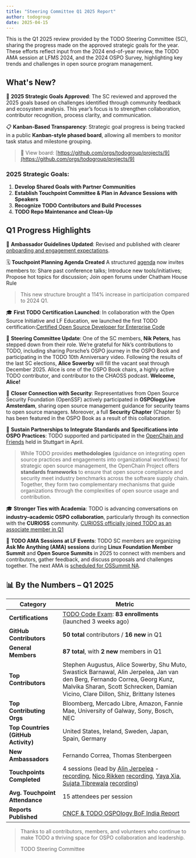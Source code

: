 ```yaml
---
title: "Steering Committee Q1 2025 Report"
author: todogroup
date: 2025-04-15
---
```


This is the Q1 2025 review provided by the TODO Steering Committee (SC), sharing the progress made on the approved strategic goals for the year. 
These efforts reflect input from the 2024 end-of-year review, the TODO AMA session at LFMS 2024, and the 2024 OSPO Survey, highlighting key trends 
and challenges in open source program management.

## What's New?

🎯 **2025 Strategic Goals Approved**: The SC reviewed and approved the 2025 goals based on challenges identified through community feedback and ecosystem analysis. This year’s focus is to strengthen collaboration, contributor recognition, process clarity, and communication.

📋 **Kanban-Based Transparency**: Strategic goal progress is being tracked in a public **Kanban-style phased board**, allowing all members to monitor task status and milestone grouping.  

> 🔗 View board: [https://github.com/orgs/todogroup/projects/9](https://github.com/orgs/todogroup/projects/9)

### 2025 Strategic Goals:

1. **Develop Shared Goals with Partner Communities**  
2. **Establish Touchpoint Committee & Plan in Advance Sessions with Speakers**  
3. **Recognize TODO Contributors and Build Processes**  
4. **TODO Repo Maintenance and Clean-Up**  

## Q1 Progress Highlights

📘 **Ambassador Guidelines Updated**: Revised and published with clearer [onboarding and engagement expectations](https://github.com/todogroup/governance/blob/main/TODO-OSPO-Ambassador-Program.md).

🗓️ **Touchpoint Planning Agenda Created** A structured [agenda](https://github.com/todogroup/ospology/tree/main/meetings/Agenda_2025#todo-touchpoint-agenda-overview-january---june-2025) now invites members to: Share past conference talks; Introduce new tools/initiatives; Propose hot topics for discussion; Join open forums under Chatham House Rule  

> This new structure brought a 114% increase in participation compared to 2024 Q1.

🎓 **First TODO Certification Launched**: In collaboration with the Open Source Initiative and LF Education, we launched the first TODO certification:[Certified Open Source Developer for Enterprise Code](https://training.linuxfoundation.org/certification/certified-open-source-developer-for-enterprise-code/)

🔄 **Steering Committee Update**: One of the SC members, **Nik Peters**, has stepped down from their role. We’re grateful for Nik’s contributions to TODO, including sharing Porsche’s OSPO journey in the OSPO Book and participating in the TODO 10th Anniversary video. Following the results of the last SC elections, **Alice Sowerby** will fill the vacant seat through December 2025. Alice is one of the OSPO Book chairs, a highly active TODO contributor, and contributor to the CHAOSS podcast. **Welcome, Alice!**

🔐 **Closer Connection with Security**: Representatives from Open Source Security Foundation (OpenSSF) actively participated in **OSPOlogyLive Amsterdam**, sharing open source management guidance for security teams to open source managers. Moreover, a full **Security Chapter** (Chapter 5) has been featured in the OSPO Book as a result of this collaboration.

🤝 **Sustain Partnerships to Integrate Standards and Specifications into OSPO Practices**: TODO supported and participated in the [OpenChain and Friends](https://openchainproject.org/) held in Stuttgart in April.

> While TODO provides **methodologies** (guidance on integrating open source practices and engagements into organizational workflows) for strategic open source management, the OpenChain Project offers **standards frameworks** to ensure that open source compliance and security meet industry benchmarks across the software supply chain. Together, they form two complementary mechanisms that guide organizations through the complexities of open source usage and contribution.

🎓 **Stronger Ties with Academia**: TODO is advancing conversations on **industry–academic OSPO collaboration**, particularly through its connection with the **CURIOSS** community. [CURIOSS officially joined TODO as an associate member in Q1](https://todogroup.org/blog/todo-associate-curioss/)

💬 **TODO AMA Sessions at LF Events**: TODO SC members are organizing **Ask Me Anything (AMA) sessions** during **Linux Foundation Member Summit** and **Open Source Summits** in 2025 to connect with members and contributors, gather feedback, and discuss proposals and challenges together. The next AMA is [scheduled for OSSummit NA](https://sched.co/1zfiJ).

## 📊 By the Numbers – Q1 2025

| Category                            | Metric                                                                 |
|-------------------------------------|------------------------------------------------------------------------|
| **Certifications**                  | [TODO Code Exam](https://training.linuxfoundation.org/certification/certified-open-source-developer-for-enterprise-code/): **83 enrollments** (launched 3 weeks ago)              |
| **GitHub Contributors**             | **50 total** contributors / **16 new** in Q1                           |
| **General Members**                 | **87 total**, with **2 new** members in Q1                             |
| **Top Contributors**                | Stephen Augustus, Alice Sowerby, Shu Muto, Swastick Barnawal, Alin Jerpelea, Jan van den Berg, Fernando Correa, Georg Kunz, Malvika Sharan, Scott Schrecken, Damian Vicino, Clare Dillon, Shiz, Brittany Istenes |
| **Top Contributing Orgs**          | Bloomberg, Mercado Libre, Amazon, Fannie Mae, University of Galway, Sony, Bosch, NEC |
| **Top Countries (GitHub Activity)**| United States, Ireland, Sweden, Japan, Spain, Germany                  |
| **New Ambassadors**                 | Fernando Correa, Thomas Stenbergeen                                    |
| **Touchpoints Completed**          | 4 sessions (lead by [Alin Jerpelea](https://www.linkedin.com/in/ajerpelea/) - [recording](https://youtu.be/Aj84quEIEug?si=Phg2wnGqWOSDw4p3), [Nico Rikken](https://www.linkedin.com/in/nico-rikken/) [recording](https://youtu.be/02SV2k1eZgg?si=Ug7REOEqxYMSIvHX), [Yaya Xia](https://www.linkedin.com/in/xiaoya-xia/), [Sujata Tibrewala](https://www.linkedin.com/in/sujata-tibrewala/) [recording](https://youtu.be/sZsSXv31e-4?si=CbvOaFSSxxiTQgsf)) |
| **Avg. Touchpoint Attendance**     | 15 attendees per session                                           |
| **Reports Published**              | [CNCF & TODO OSPOlogy BoF India Report](https://github.com/user-attachments/files/19814335/OSPOlogyReport_CNCF_2025_032525-1.pdf) |

>Thanks to all contributors, members, and volunteers who continue to make TODO a thriving space for OSPO collaboration and leadership.
>
>TODO Steering Committee
